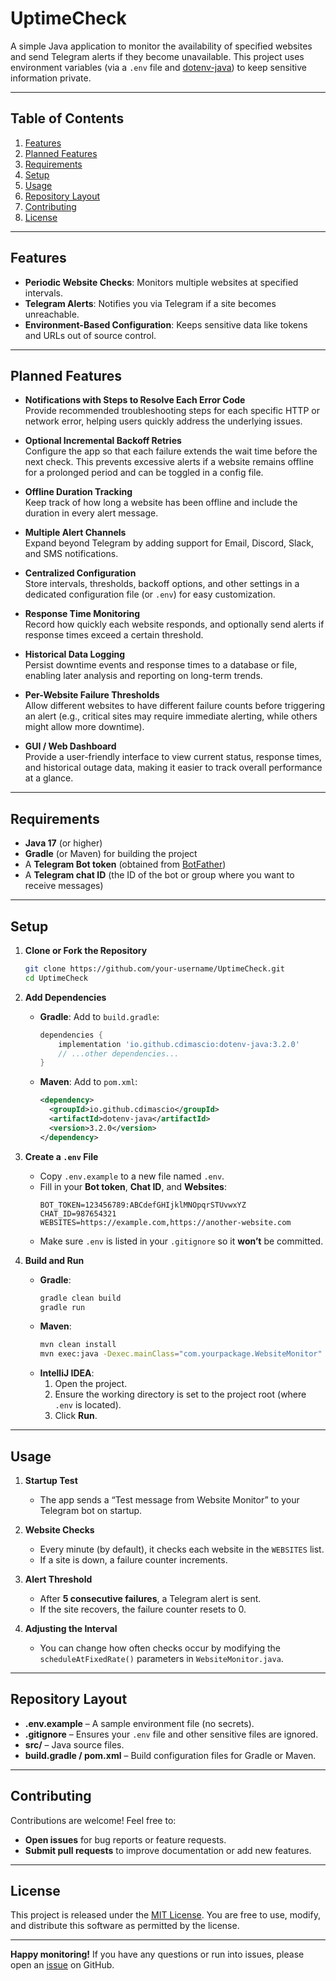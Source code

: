 # UptimeCheck

A simple Java application to monitor the availability of specified websites and send Telegram alerts if they become unavailable. This project uses environment variables (via a `.env` file and [dotenv-java](https://github.com/cdimascio/dotenv-java)) to keep sensitive information private.

---

## Table of Contents
1. [Features](#features)
2. [Planned Features](#planned-features)
3. [Requirements](#requirements)
4. [Setup](#setup)
5. [Usage](#usage)
6. [Repository Layout](#repository-layout)
7. [Contributing](#contributing)
8. [License](#license)

---

## Features

- **Periodic Website Checks**: Monitors multiple websites at specified intervals.  
- **Telegram Alerts**: Notifies you via Telegram if a site becomes unreachable.  
- **Environment-Based Configuration**: Keeps sensitive data like tokens and URLs out of source control.

---

## Planned Features

- **Notifications with Steps to Resolve Each Error Code**  
  Provide recommended troubleshooting steps for each specific HTTP or network error, helping users quickly address the underlying issues.

- **Optional Incremental Backoff Retries**  
  Configure the app so that each failure extends the wait time before the next check. This prevents excessive alerts if a website remains offline for a prolonged period and can be toggled in a config file.

- **Offline Duration Tracking**  
  Keep track of how long a website has been offline and include the duration in every alert message.

- **Multiple Alert Channels**  
  Expand beyond Telegram by adding support for Email, Discord, Slack, and SMS notifications.

- **Centralized Configuration**  
  Store intervals, thresholds, backoff options, and other settings in a dedicated configuration file (or `.env`) for easy customization.

- **Response Time Monitoring**  
  Record how quickly each website responds, and optionally send alerts if response times exceed a certain threshold.

- **Historical Data Logging**  
  Persist downtime events and response times to a database or file, enabling later analysis and reporting on long-term trends.

- **Per-Website Failure Thresholds**  
  Allow different websites to have different failure counts before triggering an alert (e.g., critical sites may require immediate alerting, while others might allow more downtime).

- **GUI / Web Dashboard**  
  Provide a user-friendly interface to view current status, response times, and historical outage data, making it easier to track overall performance at a glance.

---

## Requirements

- **Java 17** (or higher)
- **Gradle** (or Maven) for building the project
- A **Telegram Bot token** (obtained from [BotFather](https://core.telegram.org/bots#6-botfather))
- A **Telegram chat ID** (the ID of the bot or group where you want to receive messages)

---

## Setup

1. **Clone or Fork the Repository**  
    ```bash
    git clone https://github.com/your-username/UptimeCheck.git
    cd UptimeCheck
    ```

2. **Add Dependencies**  
   - **Gradle**: Add to `build.gradle`:
     ```groovy
     dependencies {
         implementation 'io.github.cdimascio:dotenv-java:3.2.0'
         // ...other dependencies...
     }
     ```
   - **Maven**: Add to `pom.xml`:
     ```xml
     <dependency>
       <groupId>io.github.cdimascio</groupId>
       <artifactId>dotenv-java</artifactId>
       <version>3.2.0</version>
     </dependency>
     ```

3. **Create a `.env` File**  
   - Copy `.env.example` to a new file named `.env`.
   - Fill in your **Bot token**, **Chat ID**, and **Websites**:
     ```env
     BOT_TOKEN=123456789:ABCdefGHIjklMNOpqrSTUvwxYZ
     CHAT_ID=987654321
     WEBSITES=https://example.com,https://another-website.com
     ```
   - Make sure `.env` is listed in your `.gitignore` so it **won’t** be committed.

4. **Build and Run**
   - **Gradle**:
     ```bash
     gradle clean build
     gradle run
     ```
   - **Maven**:
     ```bash
     mvn clean install
     mvn exec:java -Dexec.mainClass="com.yourpackage.WebsiteMonitor"
     ```
   - **IntelliJ IDEA**:
     1. Open the project.
     2. Ensure the working directory is set to the project root (where `.env` is located).
     3. Click **Run**.

---

## Usage

1. **Startup Test**  
   - The app sends a “Test message from Website Monitor” to your Telegram bot on startup.

2. **Website Checks**  
   - Every minute (by default), it checks each website in the `WEBSITES` list.
   - If a site is down, a failure counter increments.

3. **Alert Threshold**  
   - After **5 consecutive failures**, a Telegram alert is sent.
   - If the site recovers, the failure counter resets to 0.

4. **Adjusting the Interval**  
   - You can change how often checks occur by modifying the `scheduleAtFixedRate()` parameters in `WebsiteMonitor.java`.

---

## Repository Layout

- **.env.example** – A sample environment file (no secrets).  
- **.gitignore** – Ensures your `.env` file and other sensitive files are ignored.  
- **src/** – Java source files.  
- **build.gradle / pom.xml** – Build configuration files for Gradle or Maven.

---

## Contributing

Contributions are welcome! Feel free to:
- **Open issues** for bug reports or feature requests.
- **Submit pull requests** to improve documentation or add new features.

---

## License

This project is released under the [MIT License](LICENSE). You are free to use, modify, and distribute this software as permitted by the license.

---

**Happy monitoring!** If you have any questions or run into issues, please open an [issue](../../issues) on GitHub.
